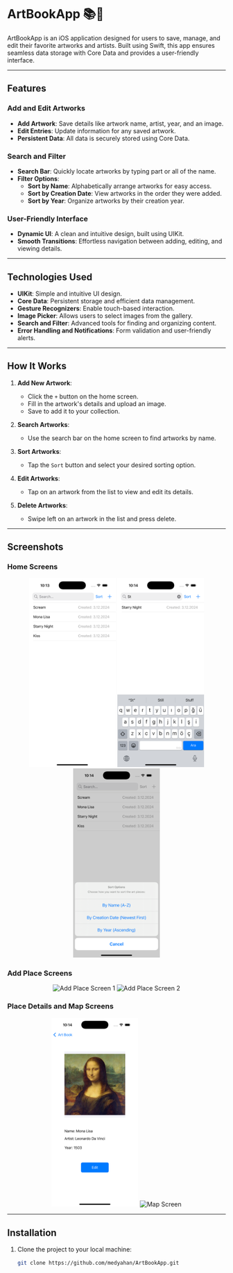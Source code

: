# ArtBookApp 📚🎨

ArtBookApp is an iOS application designed for users to save, manage, and edit their favorite artworks and artists. Built using Swift, this app ensures seamless data storage with Core Data and provides a user-friendly interface.

---

## Features

### Add and Edit Artworks
- **Add Artwork**: Save details like artwork name, artist, year, and an image.
- **Edit Entries**: Update information for any saved artwork.
- **Persistent Data**: All data is securely stored using Core Data.

### Search and Filter
- **Search Bar**: Quickly locate artworks by typing part or all of the name.
- **Filter Options**:
  - **Sort by Name**: Alphabetically arrange artworks for easy access.
  - **Sort by Creation Date**: View artworks in the order they were added.
  - **Sort by Year**: Organize artworks by their creation year.

### User-Friendly Interface
- **Dynamic UI**: A clean and intuitive design, built using UIKit.
- **Smooth Transitions**: Effortless navigation between adding, editing, and viewing details.


---

## Technologies Used
- **UIKit**: Simple and intuitive UI design.
- **Core Data**: Persistent storage and efficient data management.
- **Gesture Recognizers**: Enable touch-based interaction.
- **Image Picker**: Allows users to select images from the gallery.
- **Search and Filter**: Advanced tools for finding and organizing content.
- **Error Handling and Notifications**: Form validation and user-friendly alerts.

---

## How It Works
1. **Add New Artwork**:
   - Click the `+` button on the home screen.
   - Fill in the artwork's details and upload an image.
   - Save to add it to your collection.

2. **Search Artworks**:
   - Use the search bar on the home screen to find artworks by name.

3. **Sort Artworks**:
   - Tap the `Sort` button and select your desired sorting option.

4. **Edit Artworks**:
   - Tap on an artwork from the list to view and edit its details.

5. **Delete Artworks**:
   - Swipe left on an artwork in the list and press delete.
     
---

## Screenshots

### Home Screens
<p align="center">
    <img src="screenshots/home-screen.png" alt="Home Screen 1" width="200"/>
    <img src="screenshots/home-screen-search.png" alt="Home Screen 2" width="200"/>
    <img src="screenshots/home-screen-sort.png" alt="Home Screen 3" width="200"/>
</p>

### Add Place Screens
<p align="center">
    <img src="screenshots/add-place-screen-1.png" alt="Add Place Screen 1" width="200"/>
    <img src="screenshots/add-place-screen-2.png" alt="Add Place Screen 2" width="200"/>
</p>

### Place Details and Map Screens
<p align="center">
    <img src="screenshots/details-screen.png" alt="Place Details" width="200"/>
    <img src="screenshots/map-screen.png" alt="Map Screen" width="200"/>
</p>

---

## Installation
1. Clone the project to your local machine:
   ```bash
   git clone https://github.com/medyahan/ArtBookApp.git
